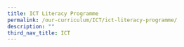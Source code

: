 ```yaml
---
title: ICT Literacy Programme
permalink: /our-curriculum/ICT/ict-literacy-programme/
description: ""
third_nav_title: ICT
---
```

